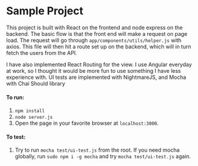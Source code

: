 # Sample Project

This project is built with React on the frontend and node express on the backend.  The basic flow is that the front end will make a request on page load.  The request will go through `app/components/utils/helper.js` with axios.  This file will then hit a route set up on the backend, which will in turn fetch the users from the API.

I have also implemented React Routing for the view. I use Angular everyday at work, so I thought it would be more fun to use something I have less experience with.  UI tests are implemented with NightmareJS, and Mocha with Chai Should library

#### To run:

1. `npm install`
2. `node server.js`
3. Open the page in your favorite browser at `localhost:3000`.

#### To test:

1. Try to run `mocha test/ui-test.js` from the root.  If you need mocha globally, run `sudo npm i -g mocha` and try `mocha test/ui-test.js` again.
